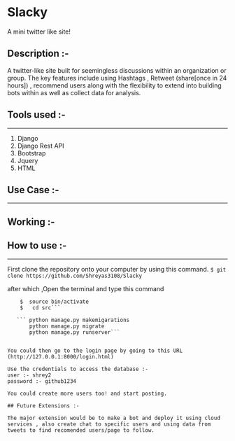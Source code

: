 # Slacky
A mini twitter like site! 

Description :- 
---
A twitter-like site built for seemingless discussions within an organization or group. The key features include using Hashtags , Retweet (share[once in 24 hours]) , recommend users along with the flexibility to extend into building bots within as well as collect data for analysis. 

## Tools used :- 
---
1. Django 
2. Django Rest API 
3. Bootstrap 
4. Jquery 
5. HTML 

## Use Case :- 
---



## Working :- 


## How to use :- 
---
First clone the repository onto your computer by using this command. 
   ```$ git clone https://github.com/Shreyas3108/Slacky```


after which ,Open the terminal and type this command 
``` $ cd socmed'''
    $  source bin/activate
    $   cd src```
    
   ``` python manage.py makemigarations 
       python manage.py migrate
       python manage.py runserver```
       
   
You could then go to the login page by going to this URL
(http://127.0.0.1:8000/login.html)

Use the credentials to access the database :- 
user :- shrey2 
password :- github1234 

You could create more users too! and start posting. 

## Future Extensions :- 

The major extension would be to make a bot and deploy it using cloud services , also create chat to specific users and using data from tweets to find recomended users/page to follow.   


  
   

